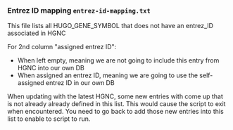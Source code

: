 ### Entrez ID mapping `entrez-id-mapping.txt`

This file lists all HUGO_GENE_SYMBOL that does not have an entrez_ID associated in HGNC

For 2nd column "assigned entrez ID":
- When left empty, meaning we are not going to include this entry from HGNC into our own DB
- When assigned an entrez ID, meaning we are going to use the self-assigned entrez ID in our own DB

When updating with the latest HGNC, some new entries with come up that is not already already defined in this list. This would cause the script to exit when encountered. You need to go back to add those new entries into this list to enable to script to run. 